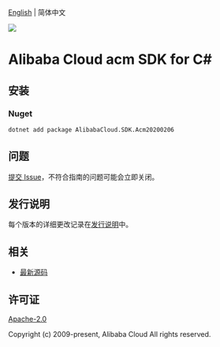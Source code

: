 [English](README.md) | 简体中文

![](https://aliyunsdk-pages.alicdn.com/icons/AlibabaCloud.svg)

# Alibaba Cloud acm SDK for C#

## 安装

### Nuget

```bash
dotnet add package AlibabaCloud.SDK.Acm20200206
```

## 问题

[提交 Issue](https://github.com/aliyun/alibabacloud-csharp-sdk/issues/new)，不符合指南的问题可能会立即关闭。

## 发行说明

每个版本的详细更改记录在[发行说明](./ChangeLog.md)中。

## 相关

* [最新源码](https://github.com/aliyun/alibabacloud-csharp-sdk/)

## 许可证

[Apache-2.0](http://www.apache.org/licenses/LICENSE-2.0)

Copyright (c) 2009-present, Alibaba Cloud All rights reserved.
